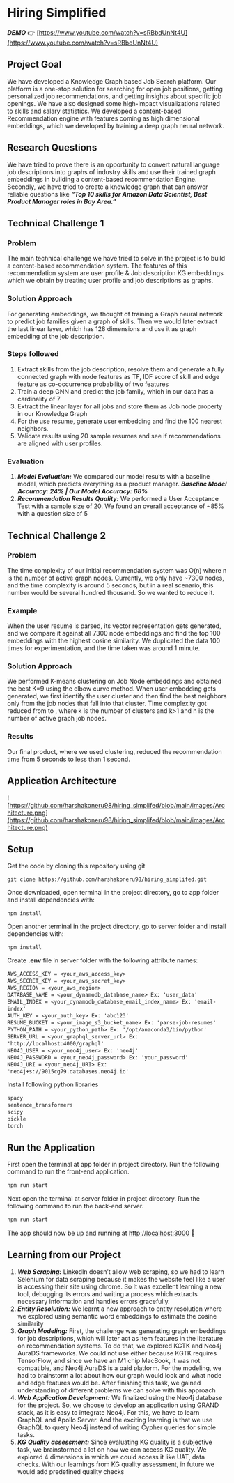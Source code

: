 # Hiring Simplified
***DEMO*** 👉  [https://www.youtube.com/watch?v=sRBbdUnNt4U](https://www.youtube.com/watch?v=sRBbdUnNt4U)

## Project Goal
We have developed a Knowledge Graph based Job Search platform. Our platform is a one-stop solution for searching for open job positions, getting personalized job recommendations, and getting insights about specific job openings. We have also designed some high-impact visualizations related to skills and salary statistics. We developed a content-based Recommendation engine with features coming as high dimensional embeddings, which we developed by training a deep graph neural network.

## Research Questions
We have tried to prove there is an opportunity to convert natural language job descriptions into graphs of industry skills and use their trained graph embeddings in building a content-based recommendation Engine. Secondly, we have tried to create a knowledge graph that can answer reliable questions like ***“Top 10 skills for Amazon Data Scientist, Best Product Manager roles in Bay Area.”***

## Technical Challenge 1
### Problem
The main technical challenge we have tried to solve in the project is to build a content-based recommendation system. The features of this recommendation system are user profile & Job description KG embeddings which we obtain by treating user profile and job descriptions as graphs.
### Solution Approach
For generating embeddings, we thought of training a Graph neural network to predict job families given a graph of skills. Then we would later extract the last linear layer, which has 128 dimensions and use it as graph embedding of the job description.
### Steps followed
1. Extract skills from the job description, resolve them and generate a fully connected graph with node features as TF, IDF score of skill and edge feature as co-occurrence probability of two features
2. Train a deep GNN and predict the job family, which in our data has a cardinality of 7
3. Extract the linear layer for all jobs and store them as Job node property in our Knowledge Graph
4. For the use resume, generate user embedding and find the 100 nearest neighbors.
5. Validate results using 20 sample resumes and see if recommendations are aligned with user profiles.

### Evaluation
1. ***Model Evaluation:*** We compared our model results with a baseline model, which predicts everything as a product manager. ***Baseline Model Accuracy: 24% | Our Model Accuracy: 68%***
2. ***Recommendation Results Quality:*** We performed a User Acceptance Test with a sample size of 20. We found an overall acceptance of ~85% with a question size of 5

## Technical Challenge 2
### Problem
The time complexity of our initial recommendation system was O(n) where n is the number of active graph nodes. Currently, we only have ~7300 nodes, and the time complexity is around 5 seconds, but in a real scenario, this number would be several hundred thousand. So we wanted to reduce it.
### Example
When the user resume is parsed, its vector representation gets generated, and we compare it against all 7300 node embeddings and find the top 100 embeddings with the highest cosine similarity. We duplicated the data 100 times for experimentation, and the time taken was around 1 minute.
### Solution Approach
We performed K-means clustering on Job Node embeddings and obtained the best K=9 using the elbow curve method. When user embedding gets generated, we first identify the user cluster and then find the best neighbors only from the job nodes that fall into that cluster. Time complexity got reduced from  to  , where k is the number of clusters and k>1 and n is the number of active graph job nodes. 
### Results
Our final product, where we used clustering, reduced the recommendation time from 5 seconds to less than 1 second.

## Application Architecture
![https://github.com/harshakoneru98/hiring_simplifed/blob/main/images/Architecture.png](https://github.com/harshakoneru98/hiring_simplifed/blob/main/images/Architecture.png)

## Setup
Get the code by cloning this repository using git
```
git clone https://github.com/harshakoneru98/hiring_simplifed.git
```
Once downloaded, open terminal in the project directory, go to app folder and install dependencies with:
```
npm install
```
Open another terminal in the project directory, go to server folder and install dependencies with:
```
npm install
```
Create **.env** file in server folder with the following attribute names:
```
AWS_ACCESS_KEY = <your_aws_access_key>
AWS_SECRET_KEY = <your_aws_secret_key>
AWS_REGION = <your_aws_region>
DATABASE_NAME = <your_dynamodb_database_name> Ex: 'user_data'
EMAIL_INDEX = <your_dynamodb_database_email_index_name> Ex: 'email-index'
AUTH_KEY = <your_auth_key> Ex: 'abc123'
RESUME_BUCKET = <your_image_s3_bucket_name> Ex: 'parse-job-resumes'
PYTHON_PATH = <your_python_path> Ex: '/opt/anaconda3/bin/python'
SERVER_URL = <your_graphql_server_url> Ex: 'http://localhost:4000/graphql'
NEO4J_USER = <your_neo4j_user> Ex: 'neo4j'
NEO4J_PASSWORD = <your_neo4j_password> Ex: 'your_password'
NEO4J_URI = <your_neo4j_URI> Ex: 'neo4j+s://9015cg79.databases.neo4j.io'
```
Install following python libraries
```
spacy
sentence_transformers
scipy
pickle
torch
```
## Run the Application
First open the terminal at app folder in project directory. Run the following command to run the front-end application.
``` bash
npm run start
```
Next open the terminal at server folder in project directory. Run the following command to run the back-end server.
``` bash
npm run start
```
The app should now be up and running at [http://localhost:3000](http://localhost:3000/)  🚀

## Learning from our Project
1. ***Web Scraping:*** LinkedIn doesn’t allow web scraping, so we had to learn Selenium for data scraping because it makes the website feel like a user is accessing their site using chrome. So It was excellent learning a new tool, debugging its errors and writing a process which extracts necessary information and handles errors gracefully.
2. ***Entity Resolution:*** We learnt a new approach to entity resolution where we explored using semantic word embeddings to estimate the cosine similarity
3. ***Graph Modeling:*** First, the challenge was generating graph embeddings for job descriptions, which will later act as item features in the literature on recommendation systems. To do that, we explored KGTK and Neo4j AuraDS frameworks. We could not use either because KGTK requires TensorFlow, and since we have an M1 chip MacBook, it was not compatible, and Neo4j AuraDS is a paid platform. For the modeling, we had to brainstorm a lot about how our graph would look and what node and edge features would be. After finishing this task, we gained understanding of different problems we can solve with this approach
4. ***Web Application Development:*** We finalized using the Neo4j database for the project. So, we choose to develop an application using GRAND stack, as it is easy to integrate Neo4j. For this, we have to learn GraphQL and Apollo Server. And the exciting learning is that we use GraphQL to query Neo4j instead of writing Cypher queries for simple tasks.
5. ***KG Quality assessment:*** Since evaluating KG quality is a subjective task, we brainstormed a lot on how we can access KG quality. We explored 4 dimensions in which we could access it like UAT, data checks. With our learnings from KG quality assessment, in future we would add predefined quality checks
